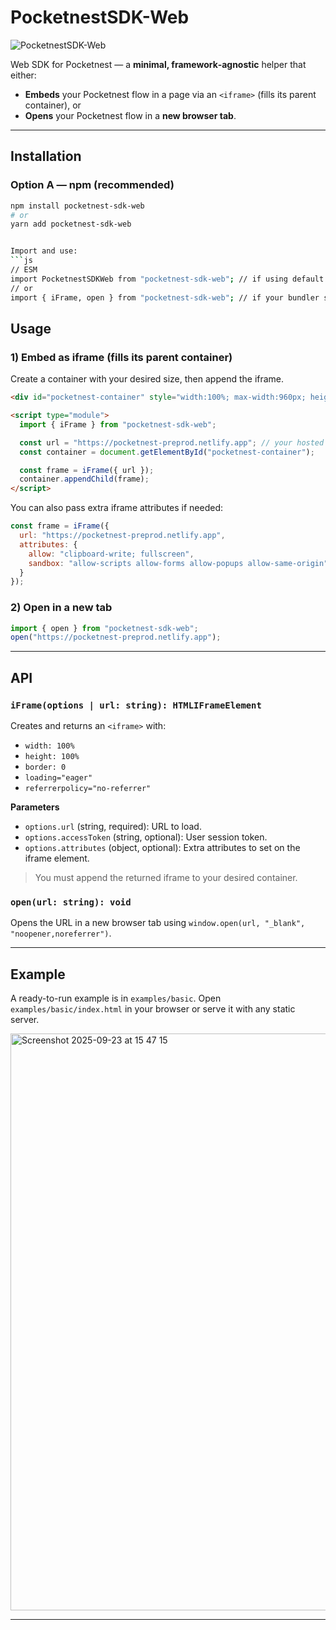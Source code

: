 
# PocketnestSDK-Web

![PocketnestSDK-Web](https://img.shields.io/badge/PocketnestSDK--Web-1.0.1-success)

Web SDK for Pocketnest — a **minimal, framework‑agnostic** helper that either:
- **Embeds** your Pocketnest flow in a page via an `<iframe>` (fills its parent container), or
- **Opens** your Pocketnest flow in a **new browser tab**.


---

## Installation

### Option A — npm (recommended)
```bash
npm install pocketnest-sdk-web
# or
yarn add pocketnest-sdk-web


Import and use:
```js
// ESM
import PocketnestSDKWeb from "pocketnest-sdk-web"; // if using default export style from bundler
// or
import { iFrame, open } from "pocketnest-sdk-web"; // if your bundler supports named exports
```

## Usage

### 1) Embed as iframe (fills its parent container)
Create a container with your desired size, then append the iframe.

```html
<div id="pocketnest-container" style="width:100%; max-width:960px; height:600px; border:1px solid #eee; border-radius:12px; overflow:hidden;"></div>

<script type="module">
  import { iFrame } from "pocketnest-sdk-web";

  const url = "https://pocketnest-preprod.netlify.app"; // your hosted Pocketnest URL
  const container = document.getElementById("pocketnest-container");

  const frame = iFrame({ url });
  container.appendChild(frame);
</script>
```

You can also pass extra iframe attributes if needed:
```js
const frame = iFrame({
  url: "https://pocketnest-preprod.netlify.app",
  attributes: {
    allow: "clipboard-write; fullscreen",
    sandbox: "allow-scripts allow-forms allow-popups allow-same-origin"
  }
});
```

### 2) Open in a new tab
```js
import { open } from "pocketnest-sdk-web";
open("https://pocketnest-preprod.netlify.app");
```

---

## API

### `iFrame(options | url: string): HTMLIFrameElement`
Creates and returns an `<iframe>` with:
- `width: 100%`
- `height: 100%`
- `border: 0`
- `loading="eager"`
- `referrerpolicy="no-referrer"`

**Parameters**
- `options.url` (string, required): URL to load.
- `options.accessToken` (string, optional): User session token.
- `options.attributes` (object, optional): Extra attributes to set on the iframe element.

> You must append the returned iframe to your desired container.

### `open(url: string): void`
Opens the URL in a new browser tab using `window.open(url, "_blank", "noopener,noreferrer")`.

---

## Example
A ready-to-run example is in `examples/basic`. Open `examples/basic/index.html` in your browser or serve it with any static server.

<img width="1133" height="923" alt="Screenshot 2025-09-23 at 15 47 15" src="https://github.com/user-attachments/assets/7bc0e1da-c7b9-436f-943d-e980afe08090" />

---

